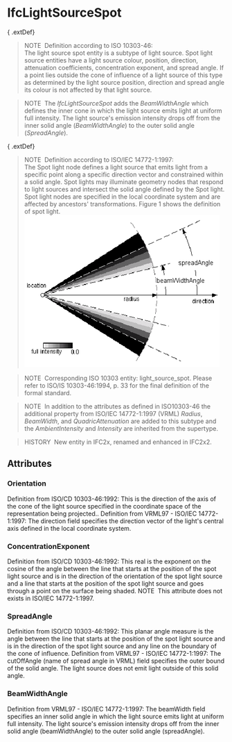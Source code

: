 # IfcLightSourceSpot

{ .extDef}
> NOTE&nbsp; Definition according to ISO 10303-46:  
> The light source spot entity is a subtype of light source. Spot light source entities have a light source colour, position, direction, attenuation coefficients, concentration exponent, and spread angle. If a point lies outside the cone of influence of a light source of this type as determined by the light source position, direction and spread angle its colour is not affected by that light source.

> NOTE&nbsp; The _IfcLightSourceSpot_ adds the _BeamWidthAngle_ which defines the inner cone in which the light source emits light at uniform full intensity. The light source's emission intensity drops off from the inner solid angle (_BeamWidthAngle_) to the outer solid angle (_SpreadAngle_).

{ .extDef}
> NOTE&nbsp; Definition according to ISO/IEC 14772-1:1997:  
> The Spot light node defines a light source that emits light from a specific point along a specific direction vector and constrained within a solid angle. Spot lights may illuminate geometry nodes that respond to light sources and intersect the solid angle defined by the Spot light. Spot light nodes are specified in the local coordinate system and are affected by ancestors' transformations. Figure 1 shows the definition of spot light. !["spot light"](../../../../figures/ifclightsourcespot_fig1.gif "Figure 1 &mdash; Light source spot")

> NOTE&nbsp; Corresponding ISO 10303 entity: light_source_spot. Please refer to ISO/IS 10303-46:1994, p. 33 for the final definition of the formal standard.

> NOTE&nbsp; In addition to the attributes as defined in ISO10303-46 the additional property from ISO/IEC 14772-1:1997 (VRML) _Radius_, _BeamWidth_, and _QuadricAttenuation_ are added to this subtype and the _AmbientIntensity_ and _Intensity_ are inherited from the supertype.

> HISTORY&nbsp; New entity in IFC2x, renamed and enhanced in IFC2x2.

## Attributes

### Orientation
Definition from ISO/CD 10303-46:1992: This is the direction of the axis of the cone of the light source specified in the coordinate space of the representation being projected..
Definition from VRML97 - ISO/IEC 14772-1:1997: The direction field specifies the direction vector of the light's central axis defined in the local coordinate system.

### ConcentrationExponent
Definition from ISO/CD 10303-46:1992: This real is the exponent on the cosine of the angle between the line that starts at the position of the spot light source and is in the direction of the orientation of the spot light source and a line that starts at the position of the spot light source and goes through a point on the surface being shaded.
NOTE&nbsp; This attribute does not exists in ISO/IEC 14772-1:1997.

### SpreadAngle
Definition from ISO/CD 10303-46:1992: This planar angle measure is the angle between the line that starts at the position of the spot light source and is in the direction of the spot light source and any line on the boundary of the cone of influence.
Definition from VRML97 - ISO/IEC 14772-1:1997: The cutOffAngle (name of spread angle in VRML) field specifies the outer bound of the solid angle. The light source does not emit light outside of this solid angle.

### BeamWidthAngle
Definition from VRML97 - ISO/IEC 14772-1:1997: The beamWidth field specifies an inner solid angle in which the light source emits light at uniform full intensity. The light source's emission intensity drops off from the inner solid angle (beamWidthAngle) to the outer solid angle (spreadAngle).
